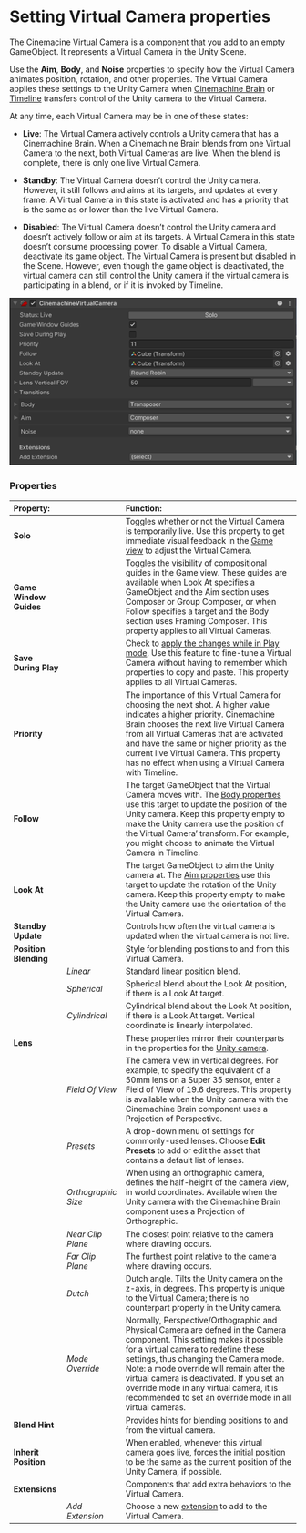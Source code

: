 # Setting Virtual Camera properties

The Cinemacine Virtual Camera is a component that you add to an empty GameObject. It represents a Virtual Camera in the Unity Scene.

Use the __Aim__, __Body__, and __Noise__ properties to specify how the Virtual Camera animates position, rotation, and other properties. The Virtual Camera applies these settings to the Unity Camera when [Cinemachine Brain](CinemachineBrainProperties.html) or [Timeline](CinemachineTimeline.html) transfers control of the Unity camera to the Virtual Camera.

At any time, each Virtual Camera may be in one of these states:

* __Live__: The Virtual Camera actively controls a Unity camera that has a Cinemachine Brain. When a Cinemachine Brain blends from one Virtual Camera to the next, both Virtual Cameras are live. When the blend is complete, there is only one live Virtual Camera.

* __Standby__: The Virtual Camera doesn’t control the Unity camera. However, it still follows and aims at its targets, and updates at every frame. A Virtual Camera in this state is activated and has a priority that is the same as or lower than the live Virtual Camera.

* __Disabled__: The Virtual Camera doesn’t control the Unity camera and doesn’t actively follow or aim at its targets. A Virtual Camera in this state doesn’t consume processing power. To disable a Virtual Camera, deactivate its game object. The Virtual Camera is present but disabled in the Scene. However, even though the game object is deactivated, the virtual camera can still control the Unity camera if the virtual camera is participating in a blend, or if it is invoked by Timeline.

![Virtual Camera properties](images/CinemachineVCamProperties.png)

### Properties

| **Property:** || **Function:** |
|:---|:---|:---|
| __Solo__ || Toggles whether or not the Virtual Camera is temporarily live. Use this property to get immediate visual feedback in the [Game view](https://docs.unity3d.com/Manual/GameView.html) to adjust the Virtual Camera. |
| __Game Window Guides__ || Toggles the visibility of compositional guides in the Game view. These guides are available when Look At specifies a GameObject and the Aim section uses Composer or Group Composer, or when Follow specifies a target and the Body section uses Framing Composer. This property applies to all Virtual Cameras. |
| __Save During Play__ || Check to [apply the changes while in Play mode](CinemachineSavingDuringPlay.html).  Use this feature to fine-tune a Virtual Camera without having to remember which properties to copy and paste. This property applies to all Virtual Cameras. |
| __Priority__ || The importance of this Virtual Camera for choosing the next shot. A higher value indicates a higher priority. Cinemachine Brain chooses the next live Virtual Camera from all Virtual Cameras that are activated and have the same or higher priority as the current live Virtual Camera. This property has no effect when using a Virtual Camera with Timeline. |
| __Follow__ || The target GameObject that the Virtual Camera moves with. The [Body properties](CinemachineVirtualCameraBody.html) use this target to update the position of the Unity camera. Keep this property empty to make the Unity camera use the position of the Virtual Camera’ transform. For example, you might choose to animate the Virtual Camera in Timeline. |
| __Look At__ || The target GameObject to aim the Unity camera at. The [Aim properties](CinemachineVirtualCameraAim.html) use this target to update the rotation of the Unity camera. Keep this property empty to make the Unity camera use the orientation of the Virtual Camera. |
| __Standby Update__ || Controls how often the virtual camera is updated when the virtual camera is not live. |
| __Position Blending__ || Style for blending positions to and from this Virtual Camera. |
| | _Linear_ | Standard linear position blend. |
| | _Spherical_ | Spherical blend about the Look At position, if there is a Look At target. |
| | _Cylindrical_ | Cylindrical blend about the Look At position, if there is a Look At target. Vertical coordinate is linearly interpolated. |
| __Lens__ || These properties mirror their counterparts in the properties for the [Unity camera](https://docs.unity3d.com/Manual/class-Camera.html). |
| | _Field Of View_ | The camera view in vertical degrees. For example, to specify the equivalent of a 50mm lens on a Super 35 sensor, enter a Field of View of 19.6 degrees. This property is available when the Unity camera with the Cinemachine Brain component uses a Projection of Perspective.   |
| | _Presets_ | A drop-down menu of settings for commonly-used lenses. Choose **Edit Presets** to add or edit the asset that contains a default list of lenses. |
| | _Orthographic Size_ | When using an orthographic camera, defines the half-height of the camera view, in world coordinates. Available when the Unity camera with the Cinemachine Brain component uses a Projection of Orthographic. |
| | _Near Clip Plane_ | The closest point relative to the camera where drawing occurs. |
| | _Far Clip Plane_ | The furthest point relative to the camera where drawing occurs. |
| | _Dutch_ | Dutch angle. Tilts the Unity camera on the z-axis, in degrees. This property is unique to the Virtual Camera; there is no counterpart property in the Unity camera. |
| | _Mode Override_ | Normally, Perspective/Orthographic and Physical Camera are defned in the Camera component.  This setting makes it possible for a virtual camera to redefine these settings, thus changing the Camera mode.  Note: a mode override will remain after the virtual camera is deactivated.  If you set an override mode in any virtual camera, it is recommended to set an override mode in all virtual cameras. |
| __Blend Hint__ || Provides hints for blending positions to and from the virtual camera. |
| __Inherit Position__ || When enabled, whenever this virtual camera goes live, forces the initial position to be the same as the current position of the Unity Camera, if possible. |
| __Extensions__ || Components that add extra behaviors to the Virtual Camera.  |
| | _Add Extension_ | Choose a new [extension](CinemachineVirtualCameraExtensions.html) to add to the Virtual Camera. |


